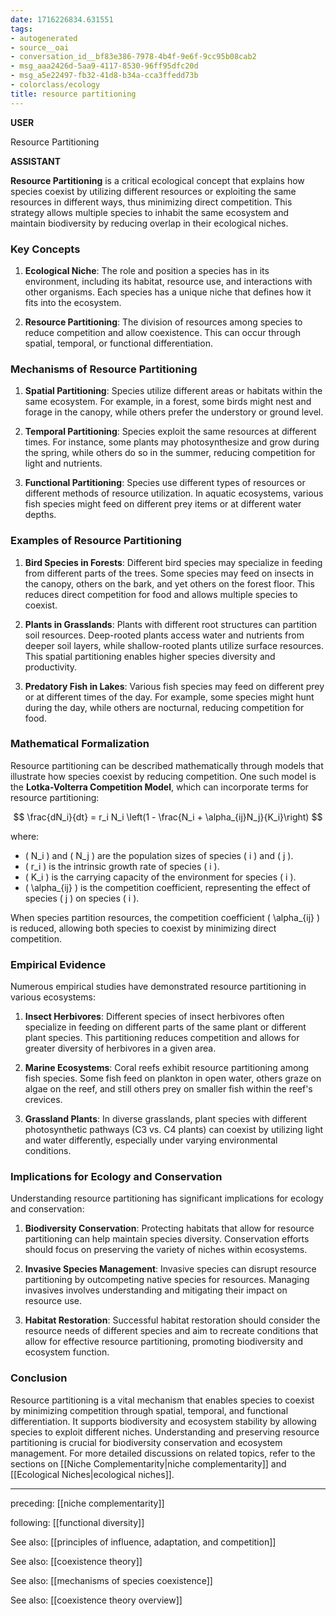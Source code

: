 ```yaml
---
date: 1716226834.631551
tags:
- autogenerated
- source__oai
- conversation_id__bf83e386-7978-4b4f-9e6f-9cc95b08cab2
- msg_aaa2426d-5aa9-4117-8530-96ff95dfc20d
- msg_a5e22497-fb32-41d8-b34a-cca3ffedd73b
- colorclass/ecology
title: resource partitioning
---
```


**USER**

Resource Partitioning


**ASSISTANT**

**Resource Partitioning** is a critical ecological concept that explains how species coexist by utilizing different resources or exploiting the same resources in different ways, thus minimizing direct competition. This strategy allows multiple species to inhabit the same ecosystem and maintain biodiversity by reducing overlap in their ecological niches.

### Key Concepts

1. **Ecological Niche**: The role and position a species has in its environment, including its habitat, resource use, and interactions with other organisms. Each species has a unique niche that defines how it fits into the ecosystem.

2. **Resource Partitioning**: The division of resources among species to reduce competition and allow coexistence. This can occur through spatial, temporal, or functional differentiation.

### Mechanisms of Resource Partitioning

1. **Spatial Partitioning**: Species utilize different areas or habitats within the same ecosystem. For example, in a forest, some birds might nest and forage in the canopy, while others prefer the understory or ground level.

2. **Temporal Partitioning**: Species exploit the same resources at different times. For instance, some plants may photosynthesize and grow during the spring, while others do so in the summer, reducing competition for light and nutrients.

3. **Functional Partitioning**: Species use different types of resources or different methods of resource utilization. In aquatic ecosystems, various fish species might feed on different prey items or at different water depths.

### Examples of Resource Partitioning

1. **Bird Species in Forests**: Different bird species may specialize in feeding from different parts of the trees. Some species may feed on insects in the canopy, others on the bark, and yet others on the forest floor. This reduces direct competition for food and allows multiple species to coexist.

2. **Plants in Grasslands**: Plants with different root structures can partition soil resources. Deep-rooted plants access water and nutrients from deeper soil layers, while shallow-rooted plants utilize surface resources. This spatial partitioning enables higher species diversity and productivity.

3. **Predatory Fish in Lakes**: Various fish species may feed on different prey or at different times of the day. For example, some species might hunt during the day, while others are nocturnal, reducing competition for food.

### Mathematical Formalization

Resource partitioning can be described mathematically through models that illustrate how species coexist by reducing competition. One such model is the **Lotka-Volterra Competition Model**, which can incorporate terms for resource partitioning:

$$
\frac{dN_i}{dt} = r_i N_i \left(1 - \frac{N_i + \alpha_{ij}N_j}{K_i}\right)
$$

where:
- \( N_i \) and \( N_j \) are the population sizes of species \( i \) and \( j \).
- \( r_i \) is the intrinsic growth rate of species \( i \).
- \( K_i \) is the carrying capacity of the environment for species \( i \).
- \( \alpha_{ij} \) is the competition coefficient, representing the effect of species \( j \) on species \( i \).

When species partition resources, the competition coefficient \( \alpha_{ij} \) is reduced, allowing both species to coexist by minimizing direct competition.

### Empirical Evidence

Numerous empirical studies have demonstrated resource partitioning in various ecosystems:

1. **Insect Herbivores**: Different species of insect herbivores often specialize in feeding on different parts of the same plant or different plant species. This partitioning reduces competition and allows for greater diversity of herbivores in a given area.

2. **Marine Ecosystems**: Coral reefs exhibit resource partitioning among fish species. Some fish feed on plankton in open water, others graze on algae on the reef, and still others prey on smaller fish within the reef's crevices.

3. **Grassland Plants**: In diverse grasslands, plant species with different photosynthetic pathways (C3 vs. C4 plants) can coexist by utilizing light and water differently, especially under varying environmental conditions.

### Implications for Ecology and Conservation

Understanding resource partitioning has significant implications for ecology and conservation:

1. **Biodiversity Conservation**: Protecting habitats that allow for resource partitioning can help maintain species diversity. Conservation efforts should focus on preserving the variety of niches within ecosystems.

2. **Invasive Species Management**: Invasive species can disrupt resource partitioning by outcompeting native species for resources. Managing invasives involves understanding and mitigating their impact on resource use.

3. **Habitat Restoration**: Successful habitat restoration should consider the resource needs of different species and aim to recreate conditions that allow for effective resource partitioning, promoting biodiversity and ecosystem function.

### Conclusion

Resource partitioning is a vital mechanism that enables species to coexist by minimizing competition through spatial, temporal, and functional differentiation. It supports biodiversity and ecosystem stability by allowing species to exploit different niches. Understanding and preserving resource partitioning is crucial for biodiversity conservation and ecosystem management. For more detailed discussions on related topics, refer to the sections on [[Niche Complementarity|niche complementarity]] and [[Ecological Niches|ecological niches]].


---

preceding: [[niche complementarity]]  


following: [[functional diversity]]

See also: [[principles of influence, adaptation, and competition]]


See also: [[coexistence theory]]


See also: [[mechanisms of species coexistence]]


See also: [[coexistence theory overview]]
